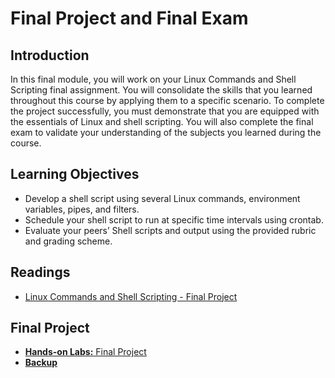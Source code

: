 # Final Project and Final Exam
## Introduction
In this final module, you will work on your Linux Commands and Shell Scripting final assignment. You will consolidate the skills that you learned throughout this course by applying them to a specific scenario. To complete the project successfully, you must demonstrate that you are equipped with the essentials of Linux and shell scripting. You will also complete the final exam to validate your understanding of the subjects you learned during the course.

## Learning Objectives
* Develop a shell script using several Linux commands, environment variables, pipes, and filters.
* Schedule your shell script to run at specific time intervals using crontab.
* Evaluate your peers’ Shell scripts and output using the provided rubric and grading scheme.

## Readings
* [Linux Commands and Shell Scripting - Final Project](./files/Final_Project.pdf)

## Final Project
* [**Hands-on Labs:** Final Project](./files/Final_Project.pdf)
* [**Backup**](./solution/backup.sh)
